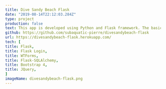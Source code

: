 ```yaml
---
title: Dive Sandy Beach Flask
date: "2019-08-14T22:12:03.284Z"
type: project
production: false
text: This app is developed using Python and Flask framework. The basics of the app it that it is an informative website site for Sandy Beach Dive Centre. It offers a platform for users to log in and to post blog posts to the site. The current iteration will only have one user. This user will be the admin of the site who will update all posts and load new pages into the site.
github: https://github.com/subaquatic-pierre/divesandybeach-flask
url: https://divesandybeach-flask.herokuapp.com/
tech: [
title: Flask,
title: Flask Login,
title: WTForms,
title: Flask-SQLAlchemy,
title: Bootstrap 4,
title: JQuery,
]
imageName: divesandybeach-flask.png
---
```

